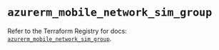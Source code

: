 # `azurerm_mobile_network_sim_group`

Refer to the Terraform Registry for docs: [`azurerm_mobile_network_sim_group`](https://registry.terraform.io/providers/hashicorp/azurerm/4.33.0/docs/resources/mobile_network_sim_group).
